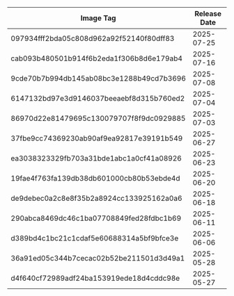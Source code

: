 | Image Tag                                | Release Date |
| ---------------------------------------- | ------------ |
| 097934fff2bda05c808d962a92f52140f80dff83 | 2025-07-25   |
| cab093b480501b914f6b2eda1f306b8d6e179ab4 | 2025-07-16   |
| 9cde70b7b994db145ab08bc3e1288b49cd7b3696 | 2025-07-08   |
| 6147132bd97e3d9146037beeaebf8d315b760ed2 | 2025-07-04   |
| 86970d22e81479695c130079707f8f9dc0929885 | 2025-07-03   |
| 37fbe9cc74369230ab90af9ea92817e39191b549 | 2025-06-27   |
| ea3038323329fb703a31bde1abc1a0cf41a08926 | 2025-06-23   |
| 19fae4f763fa139db38db601000cb80b53ebde4d | 2025-06-20   |
| de9debec0a2c8e8f35b2a8924cc133925162a0a6 | 2025-06-18   |
| 290abca8469dc46c1ba07708849fed28fdbc1b69 | 2025-06-11   |
| d389bd4c1bc21c1cdaf5e60688314a5bf9bfce3e | 2025-06-06   |
| 36a91ed05c344b7cecac02b52be211501d3d49a1 | 2025-05-28   |
| d4f640cf72989adf24ba153919ede18d4cddc98e | 2025-05-27   |
